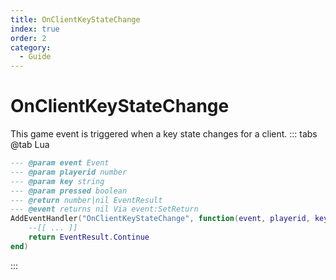 ```yaml
---
title: OnClientKeyStateChange
index: true
order: 2
category:
  - Guide
---
```


# OnClientKeyStateChange
This game event is triggered when a key state changes for a client.
::: tabs
@tab Lua
```lua
--- @param event Event
--- @param playerid number
--- @param key string
--- @param pressed boolean
--- @return number|nil EventResult
--- @event returns nil Via event:SetReturn
AddEventHandler("OnClientKeyStateChange", function(event, playerid, key, pressed)
    --[[ ... ]]
    return EventResult.Continue
end)
```

:::